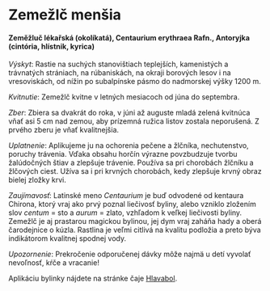 Zemežlč menšia
==============

#### Zeměžluč lékařská (okolíkatá), Centaurium erythraea Rafn., Antoryjka (cintória, hlístnik, kyrica)

*Výskyt*: Rastie na suchých stanovištiach teplejších, kamenistých a trávnatých
strániach, na rúbaniskách, na okraji borových lesov i na vresoviskách, od nížin
po subalpínske pásmo do nadmorskej výšky 1200 m.

*Kvitnutie*: Zemežlč kvitne v letných mesiacoch od júna do septembra.

*Zber*: Zbiera sa dvakrát do roka, v júni až auguste mladá zelená kvitnúca vňať
asi 5 cm nad zemou, aby prízemná ružica listov zostala neporušená. Z prvého
zberu je vňať kvalitnejšia.

*Uplatnenie*: Aplikujeme ju na ochorenia pečene a žlčníka, nechutenstvo, poruchy
trávenia. Vďaka obsahu horčín výrazne povzbudzuje tvorbu žalúdočných štiav a
zlepšuje trávenie. Používa sa pri chorobách žlčníku a žlčových ciest. Užíva sa i
pri krvných chorobách, kedy zlepšuje krvný obraz bielej zložky krvi.

*Zaujímavosť*: Latinské meno *Centaurium* je buď odvodené od kentaura Chirona,
ktorý vraj ako prvý poznal liečivosť byliny, alebo vzniklo zložením slov
*centum* = sto a *aurum* = zlato, vzhľadom k veľkej liečivosti byliny. Zemežlč
je aj prastarou magickou bylinou, jej dym vraj zaháňa hady a oberá čarodejnice o
kúzla. Rastlina je veľmi citlivá na kvalitu podložia a preto býva indikátorom
kvalitnej spodnej vody.

*Upozornenie*: Prekročenie odporučenej dávky môže najmä u detí vyvolať
nevoľnosť, kŕče a vracanie!

Aplikáciu bylinky nájdete na stránke čaje [Hlavabol](/caje/hlavabol).

